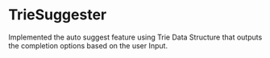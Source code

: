# TrieSuggester
Implemented the auto suggest feature using Trie Data Structure that outputs the completion options based on the user Input.
